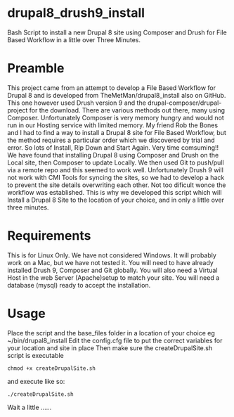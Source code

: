 # drupal8_drush9_install
Bash Script to install a new Drupal 8 site using Composer and Drush for File Based Workflow in a little over Three Minutes.
# Preamble
This project came from an attempt to develop a File Based Workflow for Drupal 8 and is developed from TheMetMan/drupal8_install also on GitHub. This one however used Drush version 9 and the drupal-composer/drupal-project for the download. 
There are various methods out there, many using Composer. Unfortunately Composer is very memory hungry and would not run in our Hosting service with limited memory. My friend Rob the Bones and I had to find a way to install a Drupal 8 site for File Based Workflow, but the method requires a particular order which we discovered by trial and error. So lots of Install, Rip Down and Start Again. Very time comsuming!!
We have found that installing Drupal 8 using Composer and Drush on the Local site, then Composer to update Locally. We then used Git to push/pull via a remote repo and this seemed to work well.
Unfortunately Drush 9 will not work with CMI Tools for syncing the sites, so we had to develop a hack to prevent the site details overwriting each other. Not too dificult wonce the workflow was established.
This is why we developed this script which will Install a Drupal 8 Site to the location of your choice, and in only a little over three minutes.

# Requirements
This is for Linux Only. We have not considered Windows. It will probably work on a Mac, but we have not tested it.
You will need to have already installed Drush 9, Composer and Git globally.
You will also need a Virtual Host in the web Server (Apache)setup to match your site.
You will need a database (mysql) ready to accept the installation.

# Usage
Place the script and the base_files folder in a location of your choice eg ~/bin/drupal8_install
Edit the config.cfg file to put the correct variables for your location and site in place
Then make sure the createDrupalSite.sh script is executable

`chmod +x createDrupalSite.sh`

and execute like so:

`./createDrupalSite.sh`

Wait a little ......
